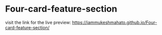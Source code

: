 # Four-card-feature-section

visit the link for the live preview:
https://iammukeshmahato.github.io/Four-card-feature-section/
